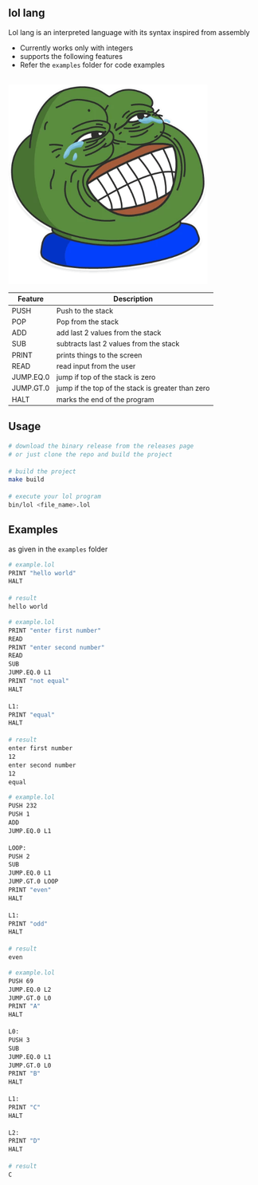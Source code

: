 ## lol lang

Lol lang is an interpreted language with its syntax inspired from assembly

- Currently works only with integers
- supports the following features
- Refer the `examples` folder for code examples

<br />
<img src="./examples/lol.png" height="400" />
<br />

| Feature   | Description                                       |
| --------- | ------------------------------------------------- |
| PUSH      | Push to the stack                                 |
| POP       | Pop from the stack                                |
| ADD       | add last 2 values from the stack                  |
| SUB       | subtracts last 2 values from the stack            |
| PRINT     | prints things to the screen                       |
| READ      | read input from the user                          |
| JUMP.EQ.0 | jump if top of the stack is zero                  |
| JUMP.GT.0 | jump if the top of the stack is greater than zero |
| HALT      | marks the end of the program                      |

## Usage

```bash
# download the binary release from the releases page
# or just clone the repo and build the project

# build the project
make build

# execute your lol program
bin/lol <file_name>.lol
```

## Examples

as given in the `examples` folder

```bash
# example.lol
PRINT "hello world"
HALT

# result
hello world
```

```bash
# example.lol
PRINT "enter first number"
READ
PRINT "enter second number"
READ
SUB
JUMP.EQ.0 L1
PRINT "not equal"
HALT

L1:
PRINT "equal"
HALT

# result
enter first number
12
enter second number
12
equal
```

```bash
# example.lol
PUSH 232
PUSH 1
ADD
JUMP.EQ.0 L1

LOOP:
PUSH 2
SUB
JUMP.EQ.0 L1
JUMP.GT.0 LOOP
PRINT "even"
HALT

L1:
PRINT "odd"
HALT

# result
even
```

```bash
# example.lol
PUSH 69
JUMP.EQ.0 L2
JUMP.GT.0 L0
PRINT "A"
HALT

L0:
PUSH 3
SUB
JUMP.EQ.0 L1
JUMP.GT.0 L0
PRINT "B"
HALT

L1:
PRINT "C"
HALT

L2:
PRINT "D"
HALT

# result
C
```
